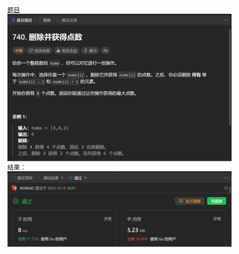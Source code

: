 [题目](https://leetcode.cn/problems/delete-and-earn/description/)
![pic](img.png)
结果：
![pic](result.png)